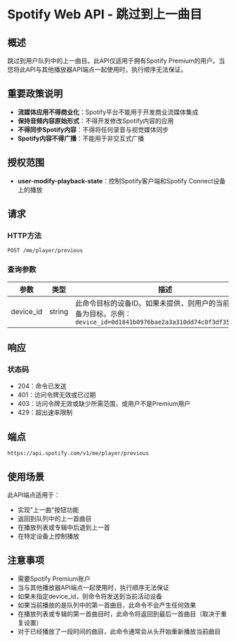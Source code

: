 # Spotify Web API - 跳过到上一曲目

## 概述

跳过到用户队列中的上一曲目。此API仅适用于拥有Spotify Premium的用户。当您将此API与其他播放器API端点一起使用时，执行顺序无法保证。

## 重要政策说明

- **流媒体应用不得商业化**：Spotify平台不能用于开发商业流媒体集成
- **保持音频内容原始形式**：不得开发修改Spotify内容的应用
- **不得同步Spotify内容**：不得将任何录音与视觉媒体同步
- **Spotify内容不得广播**：不能用于非交互式广播

## 授权范围

- **user-modify-playback-state**：控制Spotify客户端和Spotify Connect设备上的播放

## 请求

### HTTP方法
```
POST /me/player/previous
```

### 查询参数

| 参数 | 类型 | 描述 |
|---|---|---|
| device_id | string | 此命令目标的设备ID。如果未提供，则用户的当前活动设备为目标。示例：`device_id=0d1841b0976bae2a3a310dd74c0f3df354899bc8` |

## 响应

### 状态码
- 204：命令已发送
- 401：访问令牌无效或已过期
- 403：访问令牌无效或缺少所需范围，或用户不是Premium用户
- 429：超出速率限制

## 端点

```
https://api.spotify.com/v1/me/player/previous
```

## 使用场景

此API端点适用于：
- 实现"上一曲"按钮功能
- 返回到队列中的上一首曲目
- 在播放列表或专辑中后退到上一首
- 在特定设备上控制播放

## 注意事项

- 需要Spotify Premium账户
- 当与其他播放器API端点一起使用时，执行顺序无法保证
- 如果未指定device_id，则命令将发送到当前活动设备
- 如果当前播放的是队列中的第一首曲目，此命令不会产生任何效果
- 在播放列表或专辑的第一首曲目时，此命令将返回到最后一首曲目（取决于重复设置）
- 对于已经播放了一段时间的曲目，此命令通常会从头开始重新播放当前曲目